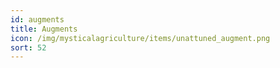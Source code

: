 ```yaml
---
id: augments
title: Augments
icon: /img/mysticalagriculture/items/unattuned_augment.png
sort: 52
---
```



